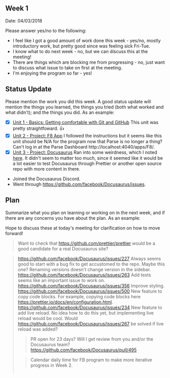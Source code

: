 ## Week 1

Date: 04/03/2018

Please answer yes/no to the following:

* I feel like I got a good amount of work done this week - yes/no, mostly introductory work, but pretty good since was feeling sick Fri-Tue.
* I know what to do next week - no, but we can discuss this at the meeting!
* There are things which are blocking me from progressing - no, just want to discuss what issue to take on first at the meeting.
* I'm enjoying the program so far - yes!

## Status Update

Please mention the work you did this week. A good status update will mention the things you learned, the things you tried (both what worked and what didn't); and the things you did. As an example:

- [x] [Unit 1 - Basics: Getting comfortable with Git and GitHub](https://www.facebook.com/groups/ossmentorship/learning_content/?filter=662333824156547) This unit was pretty straightfoward. 👍
- [x] [Unit 2 - Project: F8 App](https://www.facebook.com/groups/ossmentorship/learning_content/?filter=162143457744403) I followed the instructions but it seems like this unit should be N/A for the program now that Parse is no longer a thing? Can't log in at the Parse Dashboard http://localhost:4040/apps/F8/.
- [x] [Unit 3 - Project: Docusaurus](https://www.facebook.com/groups/ossmentorship/learning_content/?filter=916381401865001) Ran into some weirdness, which I noted [here](https://github.com/amyrlam/docusaurus-starter-kit/commit/ef86fdca64ff6fa6e9f4d67f25e6bdf00c03c2df). It didn't seem to matter too much, since it seemed like it would be a lot easier to test Docusaurus through Prettier or another open source repo with more content in there. 
- Joined the Docusaurus Discord.
- Went through https://github.com/facebook/Docusaurus/issues.

## Plan

Summarize what you plan on learning or working on in the next week, and if there are any concerns you have about the plan. As an example:

Hope to discuss these at today's meeting for clarification on how to move forward!

> Want to check that https://github.com/prettier/prettier would be a good candidate for a real Docusaurus site?

> https://github.com/facebook/Docusaurus/issues/227 Always seems good to start with a bug fix to get accustomed to the repo. Maybe this one? Renaming versions doesn't change version in the sidebar.
> https://github.com/facebook/Docusaurus/issues/263 Add tests seems like an important issue to work on.
> https://github.com/facebook/Docusaurus/issues/356 Improve <table> styling.
> https://github.com/facebook/Docusaurus/issues/500 New feature to copy code blocks.  For example, copying code blocks here https://prettier.io/docs/en/configuration.html. 
> https://github.com/facebook/Docusaurus/issues/234 New feature to add live reload. No idea how to do this yet, but implementing live reload would be cool. Would https://github.com/facebook/Docusaurus/issues/267 be solved if live reload was added?

> PR open for 23 days? Will I get review from you and/or the Docusaurus team?
https://github.com/facebook/Docusaurus/pull/495

> Calendar daily time for FB program to make more iterative progress in Week 2. 
